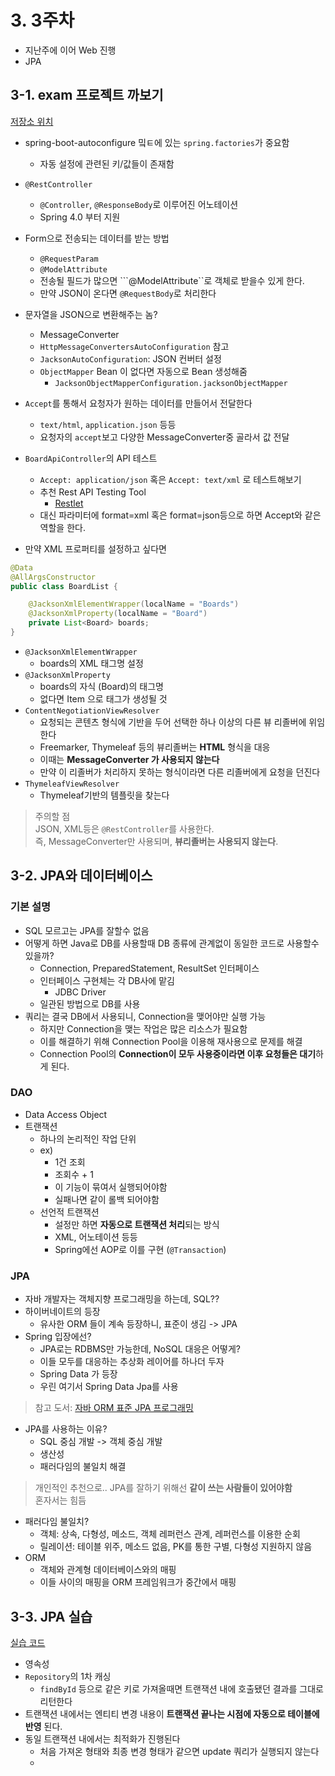 # 3. 3주차

* 지난주에 이어 Web 진행
* JPA
  
## 3-1. exam 프로젝트 까보기

[저장소 위치](https://github.com/urstory/springboot3/tree/master/webexam)

* spring-boot-autoconfigure 밐ㅌ에 있는 ```spring.factories```가 중요함
    * 자동 설정에 관련된 키/값들이 존재함
* ```@RestController```
    * ```@Controller```, ```@ResponseBody```로 이루어진 어노테이션
    * Spring 4.0 부터 지원
* Form으로 전송되는 데이터를 받는 방법
    * ```@RequestParam```
    * ```@ModelAttribute```
    * 전송될 필드가 많으면 ```@ModelAttribute``로 객체로 받을수 있게 한다.
    * 만약 JSON이 온다면 ```@RequestBody```로 처리한다
* 문자열을 JSON으로 변환해주는 놈?
    * MessageConverter
    * ```HttpMessageConvertersAutoConfiguration``` 참고
    * ```JacksonAutoConfiguration```: JSON 컨버터 설정
    * ```ObjectMapper``` Bean 이 없다면 자동으로 Bean 생성해줌
        * ```JacksonObjectMapperConfiguration.jacksonObjectMapper```
* ```Accept```를 통해서 요청자가 원하는 데이터를 만들어서 전달한다
    * ```text/html```, ```application.json``` 등등
    * 요청자의 ```accept```보고 다양한 MessageConverter중 골라서 값 전달

* ```BoardApiController```의 API 테스트
    * ```Accept: application/json``` 혹은 ```Accept: text/xml``` 로 테스트해보기
    * 추천 Rest API Testing Tool
        * [Restlet](https://chrome.google.com/webstore/detail/restlet-client-rest-api-t/aejoelaoggembcahagimdiliamlcdmfm?hl=ko)
    * 대신 파라미터에 format=xml 혹은 format=json등으로 하면 Accept와 같은 역할을 한다.

* 만약 XML 프로퍼티를 설정하고 싶다면

```java
@Data
@AllArgsConstructor
public class BoardList {

    @JacksonXmlElementWrapper(localName = "Boards")
    @JacksonXmlProperty(localName = "Board")
    private List<Board> boards;
}
```

* ```@JacksonXmlElementWrapper```
    * boards의 XML 태그명 설정
* ```@JacksonXmlProperty```
    * boards의 자식 (Board)의 태그명
    * 없다면 Item 으로 태그가 생성될 것
* ```ContentNegotiationViewResolver```
    * 요청되는 콘텐츠 형식에 기반을 두어 선택한 하나 이상의 다른 뷰 리졸버에 위임한다
    * Freemarker, Thymeleaf 등의 뷰리졸버는 **HTML** 형식을 대응
    * 이때는 **MessageConverter 가 사용되지 않는다**
    * 만약 이 리졸버가 처리하지 못하는 형식이라면 다른 리졸버에게 요청을 던진다
* ```ThymeleafViewResolver```
    * Thymeleaf기반의 템플릿을 찾는다

> 주의할 점  
JSON, XML등은 ```@RestController```를 사용한다.  
즉, MessageConverter만 사용되며, **뷰리졸버는 사용되지 않는다**.

## 3-2. JPA와 데이터베이스

### 기본 설명

* SQL 모르고는 JPA를 잘할수 없음
* 어떻게 하면 Java로 DB를 사용할때 DB 종류에 관계없이 동일한 코드로 사용할수 있을까?
    * Connection, PreparedStatement, ResultSet 인터페이스
    * 인터페이스 구현체는 각 DB사에 맡김
        * JDBC Driver
    * 일관된 방법으로 DB를 사용
* 쿼리는 결국 DB에서 사용되니, Connection을 맺어야만 실행 가능
    * 하지만 Connection을 맺는 작업은 많은 리소스가 필요함
    * 이를 해결하기 위해 Connection Pool을 이용해 재사용으로 문제를 해결
    * Connection Pool의 **Connection이 모두 사용중이라면 이후 요청들은 대기**하게 된다.

### DAO

* Data Access Object
* 트랜잭션
    * 하나의 논리적인 작업 단위
    * ex)
        * 1건 조회
        * 조회수 + 1
        * 이 기능이 묶여서 실행되어야함
        * 실패나면 같이 롤백 되어야함
    * 선언적 트랜잭션
        * 설정만 하면 **자동으로 트랜잭션 처리**되는 방식
        * XML, 어노테이션 등등
        * Spring에선 AOP로 이를 구현 (```@Transaction```)

### JPA

* 자바 개발자는 객체지향 프로그래밍을 하는데, SQL??
* 하이버네이트의 등장
  * 유사한 ORM 들이 계속 등장하니, 표준이 생김 -> JPA
* Spring 입장에선?
  * JPA로는 RDBMS만 가능한데, NoSQL 대응은 어떻게?
  * 이들 모두를 대응하는 추상화 레이어를 하나더 두자
  * Spring Data 가 등장
  * 우린 여기서 Spring Data Jpa를 사용

> 참고 도서: [자바 ORM 표준 JPA 프로그래밍](https://coupa.ng/bgrEZW)

* JPA를 사용하는 이유?
    * SQL 중심 개발 -> 객체 중심 개발
    * 생산성
    * 패러다임의 불일치 해결

> 개인적인 추천으로.. JPA를 잘하기 위해선 **같이 쓰는 사람들이 있어야함**  
혼자서는 힘듬

* 패러다임 불일치?
    * 객체: 상속, 다형성, 메소드, 객체 레퍼런스 관계, 레퍼런스를 이용한 순회
    * 릴레이션: 테이블 위주, 메소드 없음, PK를 통한 구별, 다형성 지원하지 않음  
* ORM
    * 객체와 관계형 데이터베이스와의 매핑
    * 이들 사이의 매핑을 ORM 프레임워크가 중간에서 매핑

## 3-3. JPA 실습

[실습 코드](https://github.com/urstory/scott)

* 영속성
* ```Repository```의 1차 캐싱
    * ```findById``` 등으로 같은 키로 가져올때면 트랜잭션 내에 호출됐던 결과를 그대로 리턴한다
* 트랜잭션 내에서는 엔티티 변경 내용이 **트랜잭션 끝나는 시점에 자동으로 테이블에 반영** 된다.
* 동일 트랜잭션 내에서는 최적화가 진행된다
    * 처음 가져온 형태와 최종 변경 형태가 같으면 update 쿼리가 실행되지 않는다
  * 